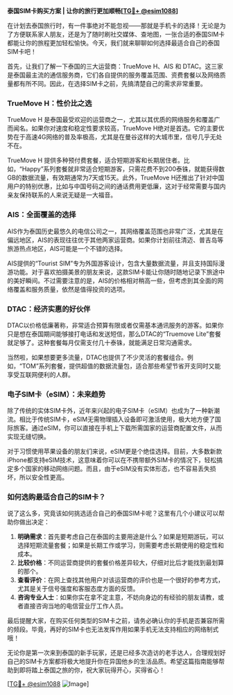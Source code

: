 **泰国SIM卡购买方案 | 让你的旅行更加顺畅[[TG💪+ @esim1088](https://t.me/s/esim1088)]**

在计划去泰国旅行时，有一件事绝对不能忽视——那就是手机卡的选择！无论是为了方便联系家人朋友，还是为了随时刷社交媒体、查地图，一张合适的泰国SIM卡都能让你的旅程更加轻松愉快。今天，我们就来聊聊如何选择最适合自己的泰国SIM卡吧！

首先，让我们了解一下泰国的三大运营商：TrueMove H、AIS 和 DTAC。这三家是泰国最主流的通信服务商，它们各自提供的服务覆盖范围、资费套餐以及网络质量都有所不同。因此，在选择SIM卡之前，先搞清楚自己的需求非常重要。

### **TrueMove H：性价比之选**
TrueMove H 是泰国最受欢迎的运营商之一，尤其以其优质的网络服务和覆盖广而闻名。如果你对速度和稳定性要求较高，TrueMove H绝对是首选。它的主要优势在于高速4G网络的普及率极高，尤其是在曼谷这样的大城市里，信号几乎无处不在。

TrueMove H 提供多种预付费套餐，适合短期游客和长期居住者。比如，“Happy”系列套餐就非常适合短期游客，只需花费不到200泰铢，就能获得数GB的数据流量，有效期通常为7天或15天。此外，TrueMove H还推出了针对中国用户的特别优惠，比如与中国号码之间的通话费用更低廉，这对于经常需要与国内亲友保持联系的人来说无疑是一大福音。

### **AIS：全面覆盖的选择**
AIS作为泰国历史最悠久的电信公司之一，其网络覆盖范围也非常广泛，尤其是在偏远地区，AIS的表现往往优于其他两家运营商。如果你计划前往清迈、普吉岛等旅游热点地区，AIS可能是一个不错的选择。

AIS提供的“Tourist SIM”专为外国游客设计，包含大量数据流量，并且支持国际漫游功能。对于喜欢拍摄美景的朋友来说，这款SIM卡能让你随时随地记录下旅途中的美好瞬间。不过需要注意的是，AIS的价格相对稍高一些，但考虑到其全面的网络覆盖和服务质量，依然是值得投资的选项。

### **DTAC：经济实惠的好伙伴**
DTAC以价格低廉著称，非常适合预算有限或者仅需基本通讯服务的游客。如果你只是想在泰国期间能够接打电话和发送短信，那么DTAC的“Truemove Lite”套餐就足够了。这种套餐每月仅需支付几十泰铢，就能满足日常沟通需求。

当然啦，如果想要更多流量，DTAC也提供了不少灵活的套餐组合。例如，“TOM”系列套餐，提供超值的数据流量包，适合那些希望节省开支同时又能享受互联网便利的人群。

### **电子SIM卡（eSIM）：未来趋势**
除了传统的实体SIM卡外，近年来兴起的电子SIM卡（eSIM）也成为了一种新潮流。相比于传统SIM卡，eSIM无需物理插入设备即可激活使用，极大地方便了国际旅客。通过eSIM，你可以直接在手机上下载所需国家的运营商配置文件，从而实现无缝切换。

对于习惯使用苹果设备的朋友们来说，eSIM更是个绝佳选择。目前，大多数新款iPhone都支持eSIM技术，这意味着你可以在不携带额外SIM卡的情况下，轻松搞定多个国家的移动网络问题。而且，由于eSIM没有实体形态，也不容易丢失损坏，所以安全性更高。

### **如何选购最适合自己的SIM卡？**
说了这么多，究竟该如何挑选适合自己的泰国SIM卡呢？这里有几个小建议可以帮助你做出决定：

1. **明确需求**：首先要考虑自己在泰国的主要用途是什么？如果是短期游玩，可以选择短期流量套餐；如果是长期工作或学习，则需要考虑长期使用的稳定性和成本。
2. **比较价格**：不同运营商提供的套餐价格差异较大，仔细对比后才能找到最划算的那个。
3. **查看评价**：在网上查找其他用户对该运营商的评价也是一个很好的参考方式，尤其是关于信号强度和客服态度方面的反馈。
4. **咨询专业人士**：如果你实在拿不定主意，不妨向身边的有经验的朋友请教，或者直接咨询当地的电信营业厅工作人员。

最后提醒大家，在购买任何类型的SIM卡之前，请务必确认你的手机是否兼容所需的频段。毕竟，再好的SIM卡也无法发挥作用如果手机无法支持相应的网络制式哦！

无论你是第一次来到泰国的新手玩家，还是已经多次造访的老手达人，合理规划好自己的SIM卡方案都将极大地提升你在异国他乡的生活品质。希望这篇指南能够帮助到即将踏上泰国之旅的你，祝大家玩得开心，买得省心！

[[TG💪+ @esim1088](https://t.me/s/esim1088) ![Image](https://i.postimg.cc/4NQfJmqS/Snipaste-2025-05-13-00-14-12.png)]